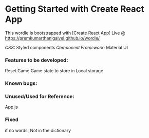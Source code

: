 # Getting Started with Create React App

This wordle is bootstrapped with [Create React App]
Live @ https://premkumarthanigaivel.github.io/wordle/

_CSS:_ Styled components
_Component Framework:_ Material UI

### Features to be developed:

Reset Game
Game state to store in Local storage

### Known bugs:

### Unused/Used for Reference:

App.js

### Fixed

if no words, Not in the dictionary
